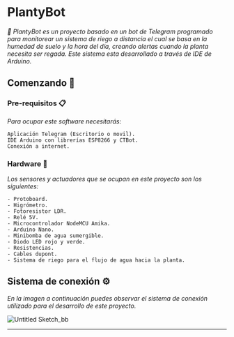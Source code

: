 # PlantyBot

_🌱 PlantyBot es un proyecto basado en un bot de Telegram programado para monitorear un sistema de riego a distancia el cual se basa en la humedad de suelo y la hora del día, creando alertas cuando la planta necesita ser regada. Este sistema esta desarrollado a través de IDE de Arduino._

## Comenzando 🚀

### Pre-requisitos 📋

_Para ocupar este software necesitarás:_

```
Aplicación Telegram (Escritorio o movil).
IDE Arduino con librerías ESP8266 y CTBot.
Conexión a internet.
```

### Hardware 🔧

_Los sensores y actuadores que se ocupan en este proyecto son los siguientes:_

```
- Protoboard.
- Higrómetro.
- Fotoresistor LDR.
- Relé 5V.
- Microcontrolador NodeMCU Amika.
- Arduino Nano.
- Minibomba de agua sumergible.
- Diodo LED rojo y verde.
- Resistencias.
- Cables dupont.
- Sistema de riego para el flujo de agua hacia la planta.
```

## Sistema de conexión ⚙️

_En la imagen a continuación puedes observar el sistema de conexión utilizado para el desarrollo de este proyecto._

![Untitled Sketch_bb](https://user-images.githubusercontent.com/93295581/147521264-9027b27c-fc6d-4ef0-9441-17bac2184c8d.png)






---
